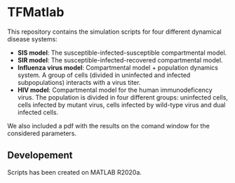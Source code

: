 # TFMatlab
This repository contains the simulation scripts for four different dynamical disease systems:
-  **SIS model**: The susceptible-infected-susceptible compartmental model.
-  **SIR model**: The susceptible-infected-recovered compartmental model.
-  **Influenza virus model**: Compartmental model + population dynamics system. A group of cells (divided in uninfected and infected subpopulations) interacts with a virus titer.
-  **HIV model**: Compartmental model for the human immunodeficency virus. The population is divided in four different groups: uninfected cells, cells infected by mutant virus, cells infected by wild-type virus and dual infected cells.

We also included a pdf with the results on the comand window for the considered parameters.

## Developement
Scripts has been created on MATLAB R2020a.

